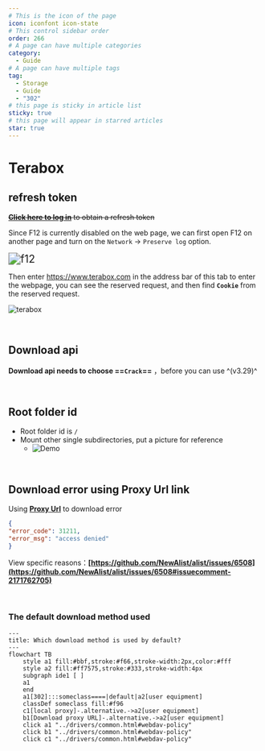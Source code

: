 ```yaml
---
# This is the icon of the page
icon: iconfont icon-state
# This control sidebar order
order: 266
# A page can have multiple categories
category:
  - Guide
# A page can have multiple tags
tag:
  - Storage
  - Guide
  - "302"
# this page is sticky in article list
sticky: true
# this page will appear in starred articles
star: true
---
```


# Terabox


## **refresh token**

~~[**Click here to log in**](https://www.terabox.com/) to obtain a refresh token~~

Since F12 is currently disabled on the web page, we can first open F12 on another page and turn on the `Network` → `Preserve log` option.

<img src="/img/drivers/terabox/terabox_f12.png" alt="f12" style="zoom:150%;" /><br/>

Then enter https://www.terabox.com in the address bar of this tab to enter the webpage, you can see the reserved request, and then find **`Cookie`** from the reserved request.

![terabox](/img/drivers/terabox/terabox_cookie.png)

<br/>



## **Download api**

**Download api needs to choose ==`Crack`==** ，before you can use ^(v3.29)^

<br/>



## **Root folder id**

- Root folder id is `/`
- Mount other single subdirectories, put a picture for reference
   - <img src="/img/drivers/terabox/terabox3.png" alt="Demo"/>

<br/>



## **Download error using Proxy Url link**

Using [**Proxy Url**](common.md#download-proxy-url) to download error

```json
{
"error_code": 31211,
"error_msg": "access denied"
}
```

View specific reasons：**[https://github.com/NewAlist/alist/issues/6508](https://github.com/NewAlist/alist/issues/6508#issuecomment-2171762705)**

<br/>


### **The default download method used**

```mermaid
---
title: Which download method is used by default?
---
flowchart TB
    style a1 fill:#bbf,stroke:#f66,stroke-width:2px,color:#fff
    style a2 fill:#ff7575,stroke:#333,stroke-width:4px
    subgraph ide1 [ ]
    a1
    end
    a1[302]:::someclass====|default|a2[user equipment]
    classDef someclass fill:#f96
    c1[local proxy]-.alternative.->a2[user equipment]
    b1[Download proxy URL]-.alternative.->a2[user equipment]
    click a1 "../drivers/common.html#webdav-policy"
    click b1 "../drivers/common.html#webdav-policy"
    click c1 "../drivers/common.html#webdav-policy"
```
